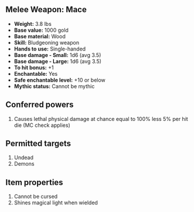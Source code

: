 ## Melee Weapon: Mace
- **Weight:** 3.8 lbs
- **Base value:** 1000 gold
- **Base material:** Wood
- **Skill:** Bludgeoning weapon
- **Hands to use:** Single-handed
- **Base damage - Small:** 1d6 (avg 3.5)
- **Base damage - Large:** 1d6 (avg 3.5)
- **To hit bonus:** +1
- **Enchantable:** Yes
- **Safe enchantable level:** +10 or below
- **Mythic status:** Cannot be mythic
## Conferred powers
1. Causes lethal physical damage at chance equal to 100% less 5% per hit die (MC check applies)
## Permitted targets
1. Undead
2. Demons
## Item properties
1. Cannot be cursed
2. Shines magical light when wielded

